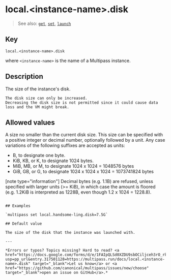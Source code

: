 # local.\<instance-name\>.disk
> See also: [`get`](/reference/command-line-interface/get), [`set`](/reference/command-line-interface/set), [`launch`](/reference/command-line-interface/launch)

## Key

`local.<instance-name>.disk`

where `<instance-name>` is the name of a Multipass instance.

## Description

The size of the instance's disk.

```{caution}
The disk size can only be increased.
Decreasing the disk size is not permitted since it could cause data loss and the VM might break. 
```

## Allowed values

A size no smaller than the current disk size. This size can be specified with a positive integer or decimal number, optionally followed by a unit. Any case variations of the following suffixes are accepted as units:
  - B, to designate one byte.
  - KiB, KB, or K, to designate 1024 bytes.
  - MiB, MB, or M, to designate 1024 x 1024 = 1048576 bytes
  - GiB, GB, or G, to designate 1024 x 1024 x 1024 = 1073741824 bytes
  
[note type="information"]
Decimal bytes (e.g. 1.1B) are refused, unless specified with larger units (>= KiB), in which case the amount is floored (e.g. 1.2KiB is interpreted as 1228B, even though 1.2 x 1024 = 1228.8).
```

## Examples

`multipass set local.handsome-ling.disk=7.5G`

## Default value

The size of the disk that the instance was launched with.

---

*Errors or typos? Topics missing? Hard to read? <a href="https://docs.google.com/forms/d/e/1FAIpQLSd0XZDU9sbOCiljceh3rO_rkp6vazy2ZsIWgx4gsvl_Sec4Ig/viewform?usp=pp_url&entry.317501128=https://multipass.run/docs/local.<instance-name>.disk" target="_blank">Let us know</a> or <a href="https://github.com/canonical/multipass/issues/new/choose" target="_blank">open an issue on GitHub</a>.*

